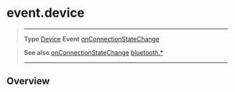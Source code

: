 # event.device

> --------------------- ------------------------------------------------------------------------------------------
> __Type__              [Device](/plugin/bluetooth/type/Device/index.md)
> __Event__             [onConnectionStateChange](/plugin/bluetooth/type/Server/event/onConnectionStateChange/index.md)


> __See also__          [onConnectionStateChange](/plugin/bluetooth/type/Server/event/onConnectionStateChange/index.md)
>						[bluetooth.*](/plugin/bluetooth/index.md)
> --------------------- ------------------------------------------------------------------------------------------

## Overview